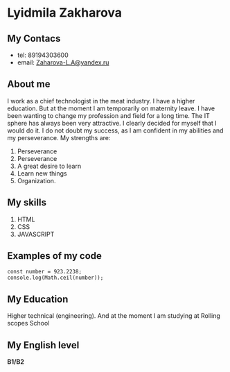 # Lyidmila Zakharova
##  My Contacs
* tel: 89194303600
* email: Zaharova-L.A@yandex.ru
## About me
I work as a chief technologist in the meat industry. I have a higher education. But at the moment I am temporarily on maternity leave. I have been wanting to change my profession and field for a long time. The IT sphere has always been very attractive. I clearly decided for myself that I would do it. I do not doubt my success, as I am confident in my abilities and my perseverance. 
My strengths are:
1. Perseverance 
2. Perseverance 
3. A great desire to learn
4. Learn new things 
5. Organization.
## My skills
1. HTML
2. CSS
3. JAVASCRIPT
## Examples of my code
```
const number = 923.2238;
console.log(Math.ceil(number));
```
## My Education
Higher technical (engineering). And at the moment I am studying at Rolling scopes School
## My English level
**B1/B2**
